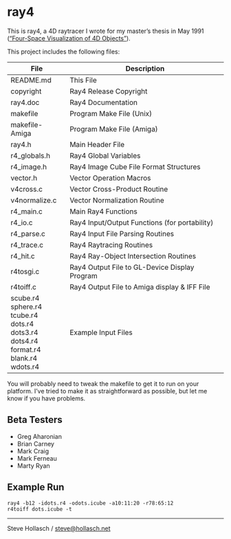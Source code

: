 ray4
====================================================================================================

This is ray4, a 4D raytracer I wrote for my master’s thesis in May 1991
([“Four-Space Visualization of 4D Objects”](http://hollasch.github.io/ray4)).

This project includes the following files:

| File           | Description
|----------------|-----------------------------------------------
| README.md      | This File
| copyright      | Ray4 Release Copyright
| ray4.doc       | Ray4 Documentation
| makefile       | Program Make File (Unix)
| makefile-Amiga | Program Make File (Amiga)
| ray4.h         | Main Header File
| r4_globals.h   | Ray4 Global Variables
| r4_image.h     | Ray4 Image Cube File Format Structures
| vector.h       | Vector Operation Macros
| v4cross.c      | Vector Cross-Product Routine
| v4normalize.c  | Vector Normalization Routine
| r4_main.c      | Main Ray4 Functions
| r4_io.c        | Ray4 Input/Output Functions (for portability)
| r4_parse.c     | Ray4 Input File Parsing Routines
| r4_trace.c     | Ray4 Raytracing Routines
| r4_hit.c       | Ray4 Ray-Object Intersection Routines
| r4tosgi.c      | Ray4 Output File to GL-Device Display Program
| r4toiff.c      | Ray4 Output File to Amiga display & IFF File
| scube.r4<br>sphere.r4<br>tcube.r4<br>dots.r4<br>dots3.r4<br>dots4.r4<br>format.r4<br>blank.r4<br>wdots.r4 | Example Input Files

You will probably need to tweak the makefile to get it to run on your platform. I’ve tried to make
it as straightforward as possible, but let me know if you have problems.


Beta Testers
------------
- Greg Aharonian
- Brian Carney
- Mark Craig
- Mark Ferneau
- Marty Ryan


Example Run
-----------

    ray4 -b12 -idots.r4 -odots.icube -a10:11:20 -r78:65:12
    r4toiff dots.icube -t


----
Steve Hollasch / steve@hollasch.net
